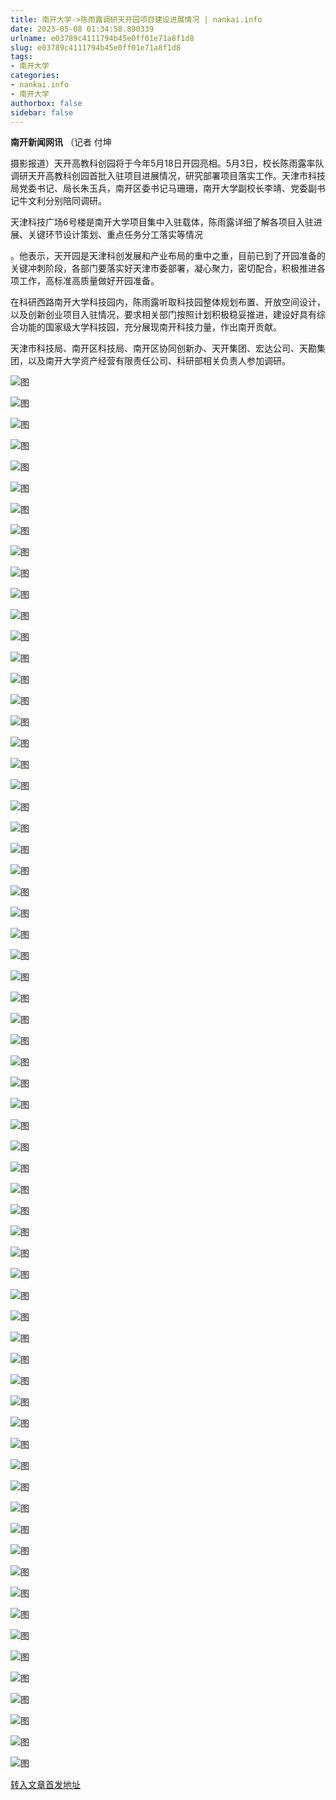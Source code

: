 ```yaml
---
title: 南开大学->陈雨露调研天开园项目建设进展情况 | nankai.info
date: 2023-05-08 01:34:58.890339
urlname: e03789c4111794b45e0ff01e71a8f1d8
slug: e03789c4111794b45e0ff01e71a8f1d8
tags: 
- 南开大学
categories:
- nankai.info
- 南开大学
authorbox: false
sidebar: false
---
```

**南开新闻网讯** （记者 付坤

摄影报道）天开高教科创园将于今年5月18日开园亮相。5月3日，校长陈雨露率队调研天开高教科创园首批入驻项目进展情况，研究部署项目落实工作。天津市科技局党委书记、局长朱玉兵，南开区委书记马珊珊，南开大学副校长李靖、党委副书记牛文利分别陪同调研。

天津科技广场6号楼是南开大学项目集中入驻载体，陈雨露详细了解各项目入驻进展、关键环节设计策划、重点任务分工落实等情况
<!--more-->
。他表示，天开园是天津科创发展和产业布局的重中之重，目前已到了开园准备的关键冲刺阶段，各部门要落实好天津市委部署，凝心聚力，密切配合，积极推进各项工作，高标准高质量做好开园准备。

在科研西路南开大学科技园内，陈雨露听取科技园整体规划布置、开放空间设计，以及创新创业项目入驻情况，要求相关部门按照计划积极稳妥推进，建设好具有综合功能的国家级大学科技园，充分展现南开科技力量，作出南开贡献。

天津市科技局、南开区科技局、南开区协同创新办、天开集团、宏达公司、天勘集团，以及南开大学资产经营有限责任公司、科研部相关负责人参加调研。

![图](https://news.nankai.edu.cn/ywsd/system/2023/05/05/g)

![图](https://news.nankai.edu.cn/ywsd/system/2023/05/05/p)

![图](https://news.nankai.edu.cn/ywsd/system/2023/05/05/j)

![图](https://news.nankai.edu.cn/ywsd/system/2023/05/05/)

![图](https://news.nankai.edu.cn/ywsd/system/2023/05/05/0)

![图](https://news.nankai.edu.cn/ywsd/system/2023/05/05/d)

![图](https://news.nankai.edu.cn/ywsd/system/2023/05/05/7)

![图](https://news.nankai.edu.cn/ywsd/system/2023/05/05/b)

![图](https://news.nankai.edu.cn/ywsd/system/2023/05/05/c)

![图](https://news.nankai.edu.cn/ywsd/system/2023/05/05/8)

![图](https://news.nankai.edu.cn/ywsd/system/2023/05/05/e)

![图](https://news.nankai.edu.cn/ywsd/system/2023/05/05/4)

![图](https://news.nankai.edu.cn/ywsd/system/2023/05/05/_)

![图](https://news.nankai.edu.cn/ywsd/system/2023/05/05/8)

![图](https://news.nankai.edu.cn/ywsd/system/2023/05/05/1)

![图](https://news.nankai.edu.cn/ywsd/system/2023/05/05/2)

![图](https://news.nankai.edu.cn/ywsd/system/2023/05/05/2)

![图](https://news.nankai.edu.cn/ywsd/system/2023/05/05/5)

![图](https://news.nankai.edu.cn/ywsd/system/2023/05/05/0)

![图](https://news.nankai.edu.cn/ywsd/system/2023/05/05/0)

![图](https://news.nankai.edu.cn/ywsd/system/2023/05/05/0)

![图](https://news.nankai.edu.cn/ywsd/system/2023/05/05/3)

![图](https://news.nankai.edu.cn/ywsd/system/2023/05/05/0)

![图](https://news.nankai.edu.cn/ywsd/system/2023/05/05/0)

![图](https://news.nankai.edu.cn/)

![图](https://news.nankai.edu.cn/ywsd/system/2023/05/05/2)

![图](https://news.nankai.edu.cn/ywsd/system/2023/05/05/2)

![图](https://news.nankai.edu.cn/ywsd/system/2023/05/05/5)

![图](https://news.nankai.edu.cn/)

![图](https://news.nankai.edu.cn/ywsd/system/2023/05/05/0)

![图](https://news.nankai.edu.cn/ywsd/system/2023/05/05/0)

![图](https://news.nankai.edu.cn/ywsd/system/2023/05/05/0)

![图](https://news.nankai.edu.cn/)

![图](https://news.nankai.edu.cn/ywsd/system/2023/05/05/3)

![图](https://news.nankai.edu.cn/ywsd/system/2023/05/05/0)

![图](https://news.nankai.edu.cn/ywsd/system/2023/05/05/0)

![图](https://news.nankai.edu.cn/)

![图](https://news.nankai.edu.cn/ywsd/system/2023/05/05/c)

![图](https://news.nankai.edu.cn/ywsd/system/2023/05/05/i)

![图](https://news.nankai.edu.cn/ywsd/system/2023/05/05/p)

![图](https://news.nankai.edu.cn/)

![图](https://news.nankai.edu.cn/ywsd/system/2023/05/05/n)

![图](https://news.nankai.edu.cn/ywsd/system/2023/05/05/c)

![图](https://news.nankai.edu.cn/ywsd/system/2023/05/05/)

![图](https://news.nankai.edu.cn/ywsd/system/2023/05/05/u)

![图](https://news.nankai.edu.cn/ywsd/system/2023/05/05/d)

![图](https://news.nankai.edu.cn/ywsd/system/2023/05/05/e)

![图](https://news.nankai.edu.cn/ywsd/system/2023/05/05/)

![图](https://news.nankai.edu.cn/ywsd/system/2023/05/05/i)

![图](https://news.nankai.edu.cn/ywsd/system/2023/05/05/a)

![图](https://news.nankai.edu.cn/ywsd/system/2023/05/05/k)

![图](https://news.nankai.edu.cn/ywsd/system/2023/05/05/n)

![图](https://news.nankai.edu.cn/ywsd/system/2023/05/05/a)

![图](https://news.nankai.edu.cn/ywsd/system/2023/05/05/n)

![图](https://news.nankai.edu.cn/ywsd/system/2023/05/05/)

![图](https://news.nankai.edu.cn/ywsd/system/2023/05/05/s)

![图](https://news.nankai.edu.cn/ywsd/system/2023/05/05/w)

![图](https://news.nankai.edu.cn/ywsd/system/2023/05/05/e)

![图](https://news.nankai.edu.cn/ywsd/system/2023/05/05/n)

![图](https://news.nankai.edu.cn/)

![图](https://news.nankai.edu.cn/)

![图](https://news.nankai.edu.cn/ywsd/system/2023/05/05/:)

![图](https://news.nankai.edu.cn/ywsd/system/2023/05/05/p)

![图](https://news.nankai.edu.cn/ywsd/system/2023/05/05/t)

![图](https://news.nankai.edu.cn/ywsd/system/2023/05/05/t)

![图](https://news.nankai.edu.cn/ywsd/system/2023/05/05/h)

[转入文章首发地址](https://news.nankai.edu.cn/ywsd/system/2023/05/05/030055889.shtml)